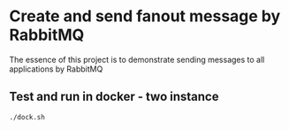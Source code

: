 # Create and send fanout message by RabbitMQ

The essence of this project is to demonstrate sending messages to all applications by RabbitMQ

## Test and run in docker - two instance

```
./dock.sh
```